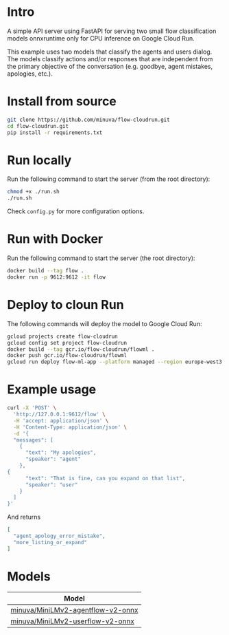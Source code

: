 # Intro

A simple API server using FastAPI for serving two small flow classification models onnxruntime only for CPU inference on Google Cloud Run.

This example uses two models that classify the agents and users dialog. The models classify actions and/or responses that are independent from the primary objective of the conversation (e.g. goodbye, agent mistakes, apologies, etc.). 


# Install from source
```bash
git clone https://github.com/minuva/flow-cloudrun.git
cd flow-cloudrun.git
pip install -r requirements.txt
```


# Run locally

Run the following command to start the server (from the root directory):

```bash
chmod +x ./run.sh
./run.sh
```

Check `config.py` for more configuration options.


# Run with Docker

Run the following command to start the server (the root directory):

```bash
docker build --tag flow .
docker run -p 9612:9612 -it flow
```

# Deploy to cloun Run

The following commands will deploy the model to Google Cloud Run:

```bash
gcloud projects create flow-cloudrun
gcloud config set project flow-cloudrun
docker build --tag gcr.io/flow-cloudrun/flowml .
docker push gcr.io/flow-cloudrun/flowml
gcloud run deploy flow-ml-app --platform managed --region europe-west3 --image gcr.io/flow-cloudrun/flowml --service-account yourservice-account --allow-unauthenticated
```

# Example usage

```bash
curl -X 'POST' \
  'http://127.0.0.1:9612/flow' \
  -H 'accept: application/json' \
  -H 'Content-Type: application/json' \
  -d '{
  "messages": [
    {
      "text": "My apologies",
      "speaker": "agent"
    },
{
      "text": "That is fine, can you expand on that list",
      "speaker": "user"
    }
  ]
}'
```

And returns

```json
[
  "agent_apology_error_mistake",
  "more_listing_or_expand"
]
```



# Models

| Model | 
| --- |
| [minuva/MiniLMv2-agentflow-v2-onnx](https://huggingface.co/minuva/MiniLMv2-agentflow-v2-onnx)
| [minuva/MiniLMv2-userflow-v2-onnx](https://huggingface.co/minuva/MiniLMv2-userflow-v2-onnx)
